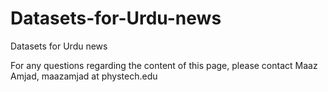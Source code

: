 # Datasets-for-Urdu-news
Datasets for Urdu news 


For any questions regarding the content of this page, please contact Maaz Amjad, maazamjad at phystech.edu
